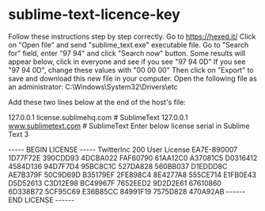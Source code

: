 # sublime-text-licence-key
Follow these instructions step by step correctly.
Go to https://hexed.it/
Click on "Open file" and send "sublime_text.exe" executable file.
Go to "Search for" field, enter "97 94" and click "Search now" button.
Some results will appear below, click in everyone and see if you see "97 94 0D"
If you see "97 94 0D", change these values with "00 00 00"
Then click on "Export" to save and download this new file in your computer.
Open the following file as an administrator:
C:\Windows\System32\Drivers\etc

Add these two lines below at the end of the host's file:

127.0.0.1 license.sublimehq.com # SublimeText
127.0.0.1 www.sublimetext.com # SublimeText
Enter below license serial in Sublime Text 3


----- BEGIN LICENSE -----
TwitterInc
200 User License
EA7E-890007
1D77F72E 390CDD93 4DCBA022 FAF60790
61AA12C0 A37081C5 D0316412 4584D136
94D7F7D4 95BC8C1C 527DA828 560BB037
D1EDDD8C AE7B379F 50C9D69D B35179EF
2FE898C4 8E4277A8 555CE714 E1FB0E43
D5D52613 C3D12E98 BC49967F 7652EED2
9D2D2E61 67610860 6D338B72 5CF95C69
E36B85CC 84991F19 7575D828 470A92AB
------ END LICENSE ------
